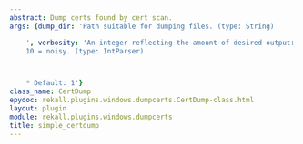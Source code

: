 ```yaml
---
abstract: Dump certs found by cert scan.
args: {dump_dir: 'Path suitable for dumping files. (type: String)

    ', verbosity: 'An integer reflecting the amount of desired output: 0 = quiet,
    10 = noisy. (type: IntParser)



    * Default: 1'}
class_name: CertDump
epydoc: rekall.plugins.windows.dumpcerts.CertDump-class.html
layout: plugin
module: rekall.plugins.windows.dumpcerts
title: simple_certdump
---
```

